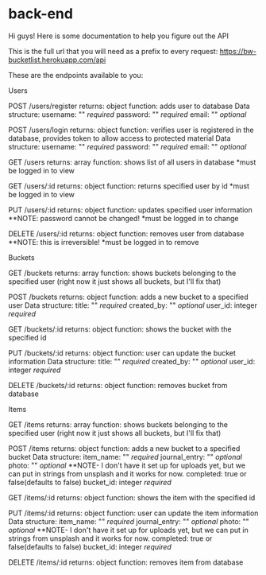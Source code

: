 # back-end

Hi guys! Here is some documentation to help you figure out the API

This is the full url that you will need as a prefix to every request:
    https://bw-bucketlist.herokuapp.com/api

These are the endpoints available to you:

Users

POST /users/register
returns: object
function: adds user to database
Data structure:
  username: "" *required*
  password: "" *required*
  email: "" *optional*

POST /users/login
returns: object
function: verifies user is registered in the database, provides token to allow access to protected material
Data structure:
  username: "" *required*
  password: "" *required*
  email: "" *optional*

GET /users
returns: array
function: shows list of all users in database *must be logged in to view

GET /users/:id
returns: object
function: returns specified user by id *must be logged in to view

PUT /users/:id
returns: object
function: updates specified user information **NOTE: password cannot be changed! *must be logged in to change

DELETE /users/:id
returns: object
function: removes user from database **NOTE: this is irreversible! *must be logged in to remove 


Buckets

GET /buckets
returns: array
function: shows buckets belonging to the specified user (right now it just shows all buckets, but I'll fix that)

POST /buckets
returns: object
function: adds a new bucket to a specified user
Data structure:
  title: "" *required*
  created_by: "" *optional*
  user_id: integer *required*

GET /buckets/:id
returns: object
function: shows the bucket with the specified id

PUT /buckets/:id
returns: object
function: user can update the bucket information
Data structure:
  title: "" *required*
  created_by: "" *optional*
  user_id: integer *required*

DELETE /buckets/:id
returns: object
function: removes bucket from database

Items

GET /items
returns: array
function: shows buckets belonging to the specified user (right now it just shows all buckets, but I'll fix that)

POST /items
returns: object
function: adds a new bucket to a specified bucket
Data structure:
  item_name: "" *required*
  journal_entry: "" *optional*
  photo: "" *optional* **NOTE- I don't have it set up for uploads yet, but we can put in strings from unsplash and it works for now.
  completed: true or false(defaults to false)
  bucket_id: integer *required*

GET /items/:id
returns: object
function: shows the item with the specified id

PUT /items/:id
returns: object
function: user can update the item information
Data structure:
  item_name: "" *required*
  journal_entry: "" *optional*
  photo: "" *optional* **NOTE- I don't have it set up for uploads yet, but we can put in strings from unsplash and it works for now.
  completed: true or false(defaults to false)
  bucket_id: integer *required*

DELETE /items/:id
returns: object
function: removes item from database




